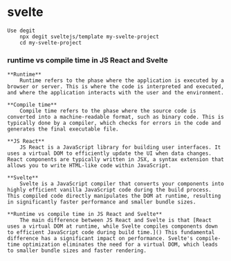 # svelte

    Use degit
        npx degit sveltejs/template my-svelte-project
        cd my-svelte-project

### runtime vs compile time in JS React and Svelte

    **Runtime**
        Runtime refers to the phase where the application is executed by a browser or server. This is where the code is interpreted and executed, and where the application interacts with the user and the environment.

    **Compile time**
        Compile time refers to the phase where the source code is converted into a machine-readable format, such as binary code. This is typically done by a compiler, which checks for errors in the code and generates the final executable file.

    **JS React**
        JS React is a JavaScript library for building user interfaces. It uses a virtual DOM to efficiently update the UI when data changes. React components are typically written in JSX, a syntax extension that allows you to write HTML-like code within JavaScript.

    **Svelte**
        Svelte is a JavaScript compiler that converts your components into highly efficient vanilla JavaScript code during the build process. This compiled code directly manipulates the DOM at runtime, resulting in significantly faster performance and smaller bundle sizes.

    **Runtime vs compile time in JS React and Svelte**
        The main difference between JS React and Svelte is that [React uses a virtual DOM at runtime, while Svelte compiles components down to efficient JavaScript code during build time.]() This fundamental difference has a significant impact on performance. Svelte's compile-time optimization eliminates the need for a virtual DOM, which leads to smaller bundle sizes and faster rendering.

